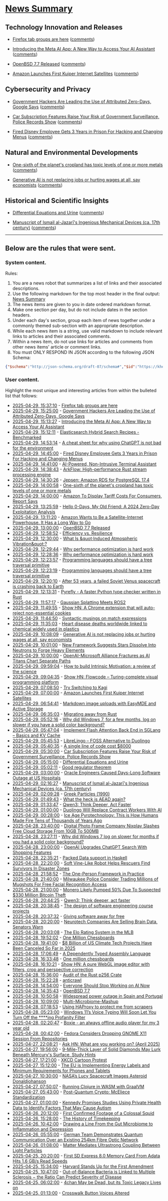 # [News Summary](https://kherrick.github.io/news-summary/)

## Technology Innovation and Releases

* [Firefox tab groups are here](https://blog.mozilla.org/en/firefox/tab-groups-community/) ([comments](https://news.ycombinator.com/item?id=43834101))

* [Introducing the Meta AI App: A New Way to Access Your AI Assistant](https://about.fb.com/news/2025/04/introducing-meta-ai-app-new-way-access-ai-assistant/) ([comments](https://news.ycombinator.com/item?id=43833783))

* [OpenBSD 7.7 Released](https://bsd.slashdot.org/story/25/04/29/0456227/openbsd-77-released?utm_source=rss1.0mainlinkanon&utm_medium=feed) ([comments](https://news.ycombinator.com/item?id=43832765))

* [Amazon Launches First Kuiper Internet Satellites](https://tech.slashdot.org/story/25/04/29/0435203/amazon-launches-first-kuiper-internet-satellites?utm_source=rss1.0mainlinkanon&utm_medium=feed) ([comments](https://news.ycombinator.com/item?id=43832113))

## Cybersecurity and Privacy

* [Government Hackers Are Leading the Use of Attributed Zero-Days, Google Says](https://tech.slashdot.org/story/25/04/29/1525220/government-hackers-are-leading-the-use-of-attributed-zero-days-google-says?utm_source=rss1.0mainlinkanon&utm_medium=feed) ([comments](https://news.ycombinator.com/item?id=43831628))

* [Car Subscription Features Raise Your Risk of Government Surveillance, Police Records Show](https://yro.slashdot.org/story/25/04/29/0058230/car-subscription-features-raise-your-risk-of-government-surveillance-police-records-show?utm_source=rss1.0mainlinkanon&utm_medium=feed) ([comments](https://news.ycombinator.com/item?id=43829046))

* [Fired Disney Employee Gets 3 Years in Prison For Hacking and Changing Menus](https://yro.slashdot.org/story/25/04/29/1445247/fired-disney-employee-gets-3-years-in-prison-for-hacking-and-changing-menus?utm_source=rss1.0mainlinkanon&utm_medium=feed) ([comments](https://news.ycombinator.com/item?id=43832708))

## Natural and Environmental Developments

* [One-sixth of the planet's cropland has toxic levels of one or more metals](https://english.elpais.com/science-tech/2025-04-17/one-sixth-of-the-planets-cropland-has-toxic-levels-of-one-or-more-metals.html) ([comments](https://news.ycombinator.com/item?id=43832765))

* [Generative AI is not replacing jobs or hurting wages at all, say economists](https://www.theregister.com/2025/04/29/generative_ai_no_effect_jobs_wages/) ([comments](https://news.ycombinator.com/item?id=43830613))

## Historical and Scientific Insights

* [Differential Equations and Urine](https://soylentnews.org/article.pl?sid=25/04/28/0428200&from=rss) ([comments](https://news.ycombinator.com/item?id=43830544))

* [Manuscript of Ismail al-Jazarī's Ingenious Mechanical Devices (ca. 17th century)](https://publicdomainreview.org/collection/arabic-machine-manuscript/) ([comments](https://news.ycombinator.com/item?id=43828131))

---

## Below are the rules that were sent.

### System content.

Rules:

1. You are a news robot that summarizes a list of links and their associated descriptions.
2. Use the following markdown for the top most header in the final output: [News Summary](https://kherrick.github.io/news-summary/)
3. The news items are given to you in date ordered markdown format.
4. Make one section per day, but do not include dates in the section headers.
5. Under each day's section, group each item of news together under a commonly themed sub-section with an appropriate description.
6. While each news item is a string, use valid markdown to include relevant links to articles and their associated comments.
7. Within a news item, do not use links for articles and comments from other news items' article or comment links.
8. You must ONLY RESPOND IN JSON according to the following JSON Schema:

```json
{"$schema":"http://json-schema.org/draft-07/schema#","$id":"https://kherrick.github.io/news-summary/news-summary-schema.json","type":"object","properties":{"heading":{"type":"string"},"sections":{"type":"array","items":{"type":"object","properties":{"title":{"type":"string"},"newsItems":{"type":"array","items":{"type":"string"},"minItems":1}},"required":["title","newsItems"]},"minItems":1}},"required":["heading","sections"]}
```

### User content.

Highlight the most unique and interesting articles from within the bulleted list that follows:

* [2025-04-29, 15:37:10](https://news.ycombinator.com/item?id=43834101) - [Firefox tab groups are here](https://blog.mozilla.org/en/firefox/tab-groups-community/)
* [2025-04-29, 15:25:00](https://tech.slashdot.org/story/25/04/29/1525220/government-hackers-are-leading-the-use-of-attributed-zero-days-google-says?utm_source=rss1.0mainlinkanon&amp;utm_medium=feed) - [Government Hackers Are Leading the Use of Attributed Zero-Days, Google Says](https://tech.slashdot.org/story/25/04/29/1525220/government-hackers-are-leading-the-use-of-attributed-zero-days-google-says?utm_source=rss1.0mainlinkanon&amp;utm_medium=feed)
* [2025-04-29, 15:13:27](https://news.ycombinator.com/item?id=43833783) - [Introducing the Meta AI App: A New Way to Access Your AI Assistant](https://about.fb.com/news/2025/04/introducing-meta-ai-app-new-way-access-ai-assistant/)
* [2025-04-29, 15:12:11](https://lobste.rs/s/hlhfpg/elasticsearch_hybrid_search_recipes) - [Elasticsearch Hybrid Search Recipes - Benchmarked](https://softwaredoug.com/blog/2025/03/13/elasticsearch-hybrid-search-strategies)
* [2025-04-29, 14:53:14](https://lobste.rs/s/bxixuu/cheat_sheet_for_why_using_chatgpt_is_not) - [A cheat sheet for why using ChatGPT is not bad for the environment](https://andymasley.substack.com/p/a-cheat-sheet-for-conversations-about)
* [2025-04-29, 14:45:00](https://yro.slashdot.org/story/25/04/29/1445247/fired-disney-employee-gets-3-years-in-prison-for-hacking-and-changing-menus?utm_source=rss1.0mainlinkanon&amp;utm_medium=feed) - [Fired Disney Employee Gets 3 Years in Prison For Hacking and Changing Menus](https://yro.slashdot.org/story/25/04/29/1445247/fired-disney-employee-gets-3-years-in-prison-for-hacking-and-changing-menus?utm_source=rss1.0mainlinkanon&amp;utm_medium=feed)
* [2025-04-29, 14:41:00](https://soylentnews.org/article.pl?sid=25/04/29/0824210&amp;from=rss) - [AI-Powered, Non-Intrusive Terminal Assistant ](https://soylentnews.org/article.pl?sid=25/04/29/0824210&amp;from=rss)
* [2025-04-29, 14:38:43](https://news.ycombinator.com/item?id=43833310) - [ArkFlow: High-performance Rust stream processing engine](https://github.com/arkflow-rs/arkflow)
* [2025-04-29, 14:30:26](https://lobste.rs/s/dycg15/jepsen_amazon_rds_for_postgresql_17_4) - [Jepsen: Amazon RDS for PostgreSQL 17.4](https://jepsen.io/analyses/amazon-rds-for-postgresql-17.4)
* [2025-04-29, 14:00:58](https://news.ycombinator.com/item?id=43832765) - [One-sixth of the planet&apos;s cropland has toxic levels of one or more metals](https://english.elpais.com/science-tech/2025-04-17/one-sixth-of-the-planets-cropland-has-toxic-levels-of-one-or-more-metals.html)
* [2025-04-29, 14:00:00](https://slashdot.org/story/25/04/29/1031207/amazon-to-display-tariff-costs-for-consumers-report-says?utm_source=rss1.0mainlinkanon&amp;utm_medium=feed) - [Amazon To Display Tariff Costs For Consumers, Report Says](https://slashdot.org/story/25/04/29/1031207/amazon-to-display-tariff-costs-for-consumers-report-says?utm_source=rss1.0mainlinkanon&amp;utm_medium=feed)
* [2025-04-29, 13:25:59](https://lobste.rs/s/djq7xn/hello_0_days_my_old_friend_2024_zero_day) - [Hello 0-Days, My Old Friend: A 2024 Zero-Day Exploitation Analysis](https://cloud.google.com/blog/topics/threat-intelligence/2024-zero-day-trends)
* [2025-04-29, 13:11:20](https://news.ycombinator.com/item?id=43832113) - [Amazon Wants to Be a Satellite-Internet Powerhouse. It Has a Long Way to Go](https://www.wsj.com/business/telecom/amazon-wants-to-be-a-satellite-internet-powerhouse-it-has-a-long-way-to-go-63554c28)
* [2025-04-29, 13:00:00](https://bsd.slashdot.org/story/25/04/29/0456227/openbsd-77-released?utm_source=rss1.0mainlinkanon&amp;utm_medium=feed) - [OpenBSD 7.7 Released](https://bsd.slashdot.org/story/25/04/29/0456227/openbsd-77-released?utm_source=rss1.0mainlinkanon&amp;utm_medium=feed)
* [2025-04-29, 12:58:52](https://lobste.rs/s/iqrbtk/efficiency_vs_resilience) - [Efficiency vs. Resilience](https://cacm.acm.org/opinion/efficiency-vs-resilience/)
* [2025-04-29, 12:30:00](https://news.ycombinator.com/item?id=43831708) - [What Is \&quot;Induced Atmospheric Vibration\&quot;?](https://physics.stackexchange.com/questions/848666/what-is-induced-atmospheric-vibration)
* [2025-04-29, 12:29:44](https://news.ycombinator.com/item?id=43831705) - [Why performance optimization is hard work](https://purplesyringa.moe/blog/why-performance-optimization-is-hard-work/)
* [2025-04-29, 12:28:36](https://lobste.rs/s/e4tygw/why_performance_optimization_is_hard) - [Why performance optimization is hard work](https://purplesyringa.moe/blog/why-performance-optimization-is-hard-work/)
* [2025-04-29, 12:23:57](https://lobste.rs/s/ctopbt/programming_languages_should_have_tree) - [Programming languages should have a tree traversal primitive](https://blog.tylerglaiel.com/p/programming-languages-should-have)
* [2025-04-29, 12:23:19](https://news.ycombinator.com/item?id=43831628) - [Programming languages should have a tree traversal primitive](https://blog.tylerglaiel.com/p/programming-languages-should-have)
* [2025-04-29, 12:20:10](https://news.ycombinator.com/item?id=43831602) - [After 53 years, a failed Soviet Venus spacecraft is crashing back to Earth](https://gizmodo.com/after-53-years-a-failed-soviet-venus-spacecraft-is-crashing-back-to-earth-2000595234)
* [2025-04-29, 12:13:31](https://news.ycombinator.com/item?id=43831524) - [Pyrefly - A faster Python type checker written in Rust](https://pyrefly.org/)
* [2025-04-29, 11:57:17](https://news.ycombinator.com/item?id=43831363) - [Gaussian Splatting Meets ROS2](https://github.com/shadygm/ROSplat)
* [2025-04-29, 11:49:55](https://news.ycombinator.com/item?id=43831298) - [Show HN: A Chrome extension that will auto-reject non-essential cookies](https://blog.bymitch.com/posts/reject-cookies/)
* [2025-04-29, 11:44:50](https://lobste.rs/s/d3neqf/syntactic_musings_on_match_expressions) - [Syntactic musings on match expressions](https://blog.yoshuawuyts.com/syntactic-musings-on-match-expressions/)
* [2025-04-29, 11:35:03](https://news.ycombinator.com/item?id=43831142) - [Heart disease deaths worldwide linked to chemical widely used in plastics](https://medicalxpress.com/news/2025-04-heart-disease-deaths-worldwide-linked.html)
* [2025-04-29, 10:08:09](https://news.ycombinator.com/item?id=43830613) - [Generative AI is not replacing jobs or hurting wages at all, say economists](https://www.theregister.com/2025/04/29/generative_ai_no_effect_jobs_wages/)
* [2025-04-29, 10:01:00](https://soylentnews.org/article.pl?sid=25/04/29/0655255&amp;from=rss) - [New Framework Suggests Stars Dissolve Into Neutrons to Forge Heavy Elements](https://soylentnews.org/article.pl?sid=25/04/29/0655255&amp;from=rss)
* [2025-04-29, 10:00:00](https://slashdot.org/story/25/04/29/0445225/openai-microsoft-alliance-fractures-as-ai-titans-chart-separate-paths?utm_source=rss1.0mainlinkanon&amp;utm_medium=feed) - [OpenAI-Microsoft Alliance Fractures as AI Titans Chart Separate Paths](https://slashdot.org/story/25/04/29/0445225/openai-microsoft-alliance-fractures-as-ai-titans-chart-separate-paths?utm_source=rss1.0mainlinkanon&amp;utm_medium=feed)
* [2025-04-29, 09:59:04](https://news.ycombinator.com/item?id=43830544) - [How to build Intrinsic Motivation: a review of the science](https://erringtowardsanswers.substack.com/p/intrinsic-motivation)
* [2025-04-29, 09:04:35](https://news.ycombinator.com/item?id=43830193) - [Show HN: Flowcode – Turing-complete visual programming platform](https://app.getflowcode.io/playground/example1)
* [2025-04-29, 07:08:50](https://news.ycombinator.com/item?id=43829490) - [Try Switching to Kagi](https://daringfireball.net/2025/04/try_switching_to_kagi)
* [2025-04-29, 07:00:00](https://tech.slashdot.org/story/25/04/29/0435203/amazon-launches-first-kuiper-internet-satellites?utm_source=rss1.0mainlinkanon&amp;utm_medium=feed) - [Amazon Launches First Kuiper Internet Satellites](https://tech.slashdot.org/story/25/04/29/0435203/amazon-launches-first-kuiper-internet-satellites?utm_source=rss1.0mainlinkanon&amp;utm_medium=feed)
* [2025-04-29, 06:54:41](https://lobste.rs/s/8sib9s/markdown_image_uploads_with_easymde) - [Markdown image uploads with EasyMDE and Active Storage](https://avohq.io/blog/markdown-image-uploads-easy-mde-rails)
* [2025-04-29, 06:35:03](https://lobste.rs/s/nyc9ob/migrating_away_from_rust) - [Migrating away from Rust](https://deadmoney.gg/news/articles/migrating-away-from-rust)
* [2025-04-29, 05:52:16](https://lobste.rs/s/9qgzmq/why_did_windows_7_for_few_months_log_on) - [Why did Windows 7, for a few months, log on slower if you have a solid color background?](https://devblogs.microsoft.com/oldnewthing/20250428-00/?p=111121)
* [2025-04-29, 05:47:04](https://news.ycombinator.com/item?id=43829046) - [Implement Flash Attention Back End in SGLang – Basics and KV Cache](https://hebiao064.github.io/fa3-attn-backend-basic)
* [2025-04-29, 05:45:53](https://news.ycombinator.com/item?id=43829035) - [LibreLingo – FOSS Alternative to Duolingo](https://librelingo.app)
* [2025-04-29, 05:40:35](https://news.ycombinator.com/item?id=43829006) - [A single line of code cost $8000](https://pietrasiak.com/one-line-of-code-that-did-cost-dollar8000)
* [2025-04-29, 05:30:00](https://yro.slashdot.org/story/25/04/29/0058230/car-subscription-features-raise-your-risk-of-government-surveillance-police-records-show?utm_source=rss1.0mainlinkanon&amp;utm_medium=feed) - [Car Subscription Features Raise Your Risk of Government Surveillance, Police Records Show](https://yro.slashdot.org/story/25/04/29/0058230/car-subscription-features-raise-your-risk-of-government-surveillance-police-records-show?utm_source=rss1.0mainlinkanon&amp;utm_medium=feed)
* [2025-04-29, 05:15:00](https://soylentnews.org/article.pl?sid=25/04/28/0428200&amp;from=rss) - [Differential Equations and Urine](https://soylentnews.org/article.pl?sid=25/04/28/0428200&amp;from=rss)
* [2025-04-29, 05:02:11](https://lobste.rs/s/wtzly9/good_regulator_theorem) - [Good regulator theorem](https://en.wikipedia.org/wiki/Good_regulator_theorem)
* [2025-04-29, 03:00:00](https://developers.slashdot.org/story/25/04/29/0259256/oracle-engineers-caused-days-long-software-outage-at-us-hospitals?utm_source=rss1.0mainlinkanon&amp;utm_medium=feed) - [Oracle Engineers Caused Days-Long Software Outage at US Hospitals](https://developers.slashdot.org/story/25/04/29/0259256/oracle-engineers-caused-days-long-software-outage-at-us-hospitals?utm_source=rss1.0mainlinkanon&amp;utm_medium=feed)
* [2025-04-29, 02:16:27](https://news.ycombinator.com/item?id=43828131) - [Manuscript of Ismail al-Jazarī&apos;s Ingenious Mechanical Devices (ca. 17th century)](https://publicdomainreview.org/collection/arabic-machine-manuscript/)
* [2025-04-29, 02:09:28](https://news.ycombinator.com/item?id=43828096) - [Greek Particles (1990)](https://specgram.com/Babel.I.2/07.sriyatha.greek.html)
* [2025-04-29, 01:49:43](https://lobste.rs/s/zoxm37/what_heck_is_aead_again) - [What the heck is AEAD again?](https://ochagavia.nl/blog/what-the-heck-is-aead-again/)
* [2025-04-29, 01:33:47](https://lobste.rs/s/xys6af/qwen3_think_deeper_act_faster) - [Qwen3: Think Deeper, Act Faster](https://qwenlm.github.io/blog/qwen3/)
* [2025-04-29, 01:00:00](https://news.slashdot.org/story/25/04/29/0049233/duolingo-will-replace-contract-workers-with-ai?utm_source=rss1.0mainlinkanon&amp;utm_medium=feed) - [Duolingo Will Replace Contract Workers With AI](https://news.slashdot.org/story/25/04/29/0049233/duolingo-will-replace-contract-workers-with-ai?utm_source=rss1.0mainlinkanon&amp;utm_medium=feed)
* [2025-04-29, 00:28:00](https://soylentnews.org/article.pl?sid=25/04/28/0420232&amp;from=rss) - [Ice Age Pyrotechnology: This is How Humans Made Fire Tens of Thousands of Years Ago](https://soylentnews.org/article.pl?sid=25/04/28/0420232&amp;from=rss)
* [2025-04-28, 23:40:00](https://it.slashdot.org/story/25/04/28/1945215/digital-photo-frame-company-nixplay-slashes-free-cloud-storage-from-10gb-to-500mb?utm_source=rss1.0mainlinkanon&amp;utm_medium=feed) - [Digital Photo Frame Company Nixplay Slashes Free Cloud Storage From 10GB To 500MB](https://it.slashdot.org/story/25/04/28/1945215/digital-photo-frame-company-nixplay-slashes-free-cloud-storage-from-10gb-to-500mb?utm_source=rss1.0mainlinkanon&amp;utm_medium=feed)
* [2025-04-28, 23:27:11](https://news.ycombinator.com/item?id=43827214) - [Why did Windows 7 log on slower for months if you had a solid color background?](https://devblogs.microsoft.com/oldnewthing/20250428-00/?p=111121)
* [2025-04-28, 23:00:00](https://tech.slashdot.org/story/25/04/28/1945203/openai-upgrades-chatgpt-search-with-shopping-features?utm_source=rss1.0mainlinkanon&amp;utm_medium=feed) - [OpenAI Upgrades ChatGPT Search With Shopping Features](https://tech.slashdot.org/story/25/04/28/1945203/openai-upgrades-chatgpt-search-with-shopping-features?utm_source=rss1.0mainlinkanon&amp;utm_medium=feed)
* [2025-04-28, 22:35:21](https://lobste.rs/s/x04hyl/packed_data_support_haskell) - [Packed Data support in Haskell](https://arthi-chaud.github.io/posts/packed/)
* [2025-04-28, 22:20:00](https://hardware.slashdot.org/story/25/04/28/1923224/soft-vine-like-robot-helps-rescuers-find-survivors-in-disaster-zones?utm_source=rss1.0mainlinkanon&amp;utm_medium=feed) - [Soft Vine-Like Robot Helps Rescuers Find Survivors In Disaster Zones](https://hardware.slashdot.org/story/25/04/28/1923224/soft-vine-like-robot-helps-rescuers-find-survivors-in-disaster-zones?utm_source=rss1.0mainlinkanon&amp;utm_medium=feed)
* [2025-04-28, 21:58:52](https://news.ycombinator.com/item?id=43826584) - [The One-Person Framework in Practice](https://link.mail.beehiiv.com/ss/c/u001.5SRwDQ9qxPQW8vmD5Do73b3R4eTCi2vXqPyztEk6wMFC9_fqEAcDVx6xEJ96T4BSMXrPS7z5exEBSTF4pF48z8SqJkJnkAwMUW9LtYdd8lWmvkDinT92nsk5HmXOHdWgLsysm9FMGrqmu7dnG57cXpga8ZOe8X0IV8pyeC3AswdRMaitfT307y7naP-_6W5CiolKhXCKrEndMGCW2PftFUu9ieYOxpVJ_fhu82gAh-4/4g1/wA_MG-I5SVCyR3KY66oEaQ/h30/h001.kLDFZMgisudi21zmTPbd_O8U7X98d4UxYqZjQTb_D7o)
* [2025-04-28, 21:40:00](https://yro.slashdot.org/story/25/04/28/1914200/milwaukee-police-consider-trading-millions-of-mugshots-for-free-facial-recognition-access?utm_source=rss1.0mainlinkanon&amp;utm_medium=feed) - [Milwaukee Police Consider Trading Millions of Mugshots For Free Facial Recognition Access](https://yro.slashdot.org/story/25/04/28/1914200/milwaukee-police-consider-trading-millions-of-mugshots-for-free-facial-recognition-access?utm_source=rss1.0mainlinkanon&amp;utm_medium=feed)
* [2025-04-28, 21:00:00](https://slashdot.org/story/25/04/28/198238/monero-likely-pumped-50-due-to-suspected-330-million-bitcoin-theft?utm_source=rss1.0mainlinkanon&amp;utm_medium=feed) - [Monero Likely Pumped 50% Due To Suspected $330 Million Bitcoin Theft](https://slashdot.org/story/25/04/28/198238/monero-likely-pumped-50-due-to-suspected-330-million-bitcoin-theft?utm_source=rss1.0mainlinkanon&amp;utm_medium=feed)
* [2025-04-28, 20:44:25](https://news.ycombinator.com/item?id=43825900) - [Qwen3: Think deeper, act faster](https://qwenlm.github.io/blog/qwen3/)
* [2025-04-28, 20:38:45](https://lobste.rs/s/tsr2cw/design_software_engineering_course) - [The design of software engineering course projects](https://austinhenley.com/blog/groupprojects.html)
* [2025-04-28, 20:37:32](https://lobste.rs/s/szvnbf/giving_software_away_for_free) - [Giving software away for free](https://simonwillison.net/2025/Apr/28/give-it-away-for-free/)
* [2025-04-28, 20:20:00](https://slashdot.org/story/25/04/28/197227/neurotech-companies-are-selling-brain-data-senators-warn?utm_source=rss1.0mainlinkanon&amp;utm_medium=feed) - [Neurotech Companies Are Selling Brain Data, Senators Warn](https://slashdot.org/story/25/04/28/197227/neurotech-companies-are-selling-brain-data-senators-warn?utm_source=rss1.0mainlinkanon&amp;utm_medium=feed)
* [2025-04-28, 20:03:08](https://lobste.rs/s/b1sweu/elo_rating_system_mlb) - [The Elo Rating System in the MLB](https://thelinell.com/posts/2025/elo_in_the_mlb/)
* [2025-04-28, 19:52:02](https://news.ycombinator.com/item?id=43825336) - [One Million Chessboards](https://onemillionchessboards.com/#199,276)
* [2025-04-28, 19:41:00](https://soylentnews.org/article.pl?sid=25/04/28/044252&amp;from=rss) - [$8 Billion of US Climate Tech Projects Have Been Canceled So Far in 2025](https://soylentnews.org/article.pl?sid=25/04/28/044252&amp;from=rss)
* [2025-04-28, 17:06:49](https://lobste.rs/s/erys14/dependently_typed_assembly_language) - [A Dependently Typed Assembly Language](https://www.cs.cmu.edu/~rwh/papers/dtal/OGI-CSE-99-008.pdf)
* [2025-04-28, 16:33:48](https://lobste.rs/s/9ne34p/one_million_chessboards) - [One million chessboards](https://onemillionchessboards.com/)
* [2025-04-28, 16:10:21](https://news.ycombinator.com/item?id=43823044) - [Show HN: A pure WebGL image editor with filters, crop and perspective correction](https://github.com/xdadda/mini-photo-editor)
* [2025-04-28, 15:36:00](https://lobste.rs/s/7ousya/audit_rust_p256_crate) - [Audit of the Rust p256 Crate](https://reports.zksecurity.xyz/reports/near-p256/)
* [2025-04-28, 15:22:28](https://lobste.rs/s/5qynev/anticrawl) - [anticrawl](https://flak.tedunangst.com/post/anticrawl)
* [2025-04-28, 14:54:00](https://soylentnews.org/article.pl?sid=25/04/28/0358222&amp;from=rss) - [Everyone Should Stop Working on AI Now](https://soylentnews.org/article.pl?sid=25/04/28/0358222&amp;from=rss)
* [2025-04-28, 14:35:43](https://lobste.rs/s/4eany6/openbsd_7_7) - [OpenBSD 7.7](https://www.openbsd.org/77.html)
* [2025-04-28, 10:50:58](https://news.ycombinator.com/item?id=43819791) - [Widespread power outage in Spain and Portugal](https://www.bbc.com/news/live/c9wpq8xrvd9t)
* [2025-04-28, 10:09:00](https://soylentnews.org/article.pl?sid=25/04/26/1734201&amp;from=rss) - [Multi-Microbiome-Mashup](https://soylentnews.org/article.pl?sid=25/04/26/1734201&amp;from=rss)
* [2025-04-28, 07:18:53](https://lobste.rs/s/dstgbs/using_haproxy_protect_me_from_scrapers) - [Using HAProxy to protect me from scrapers](https://dgl.cx/2025/04/using-haproxy-to-stop-scrapers)
* [2025-04-28, 05:23:00](https://soylentnews.org/article.pl?sid=25/04/26/1715246&amp;from=rss) - [Windows 11’s Voice Typing Will Soon Let You Turn Off the ****ing Profanity Filter](https://soylentnews.org/article.pl?sid=25/04/26/1715246&amp;from=rss)
* [2025-04-28, 02:20:47](https://lobste.rs/s/ashwpk/boxie_always_offline_audio_player_for_my_3) - [Boxie - an always offline audio player for my 3 year old](https://mariozechner.at/posts/2025-04-20-boxie/)
* [2025-04-28, 00:42:00](https://soylentnews.org/article.pl?sid=25/04/26/1713213&amp;from=rss) - [Fedora Considers Dropping GNOME X11 Session From Repositories](https://soylentnews.org/article.pl?sid=25/04/26/1713213&amp;from=rss)
* [2025-04-27, 22:08:21](https://news.ycombinator.com/item?id=43815523) - [Ask HN: What are you working on? (April 2025)](https://news.ycombinator.com/item?id=43815523)
* [2025-04-27, 19:56:00](https://soylentnews.org/article.pl?sid=25/04/26/179216&amp;from=rss) - [9-Mile-Thick Layer of Solid Diamonds May Lurk Beneath Mercury&apos;s Surface, Study Hints](https://soylentnews.org/article.pl?sid=25/04/26/179216&amp;from=rss)
* [2025-04-27, 17:21:00](https://soylentnews.org/politics/article.pl?sid=25/04/26/174238&amp;from=rss) - [XKCD Cartoon Protest](https://soylentnews.org/politics/article.pl?sid=25/04/26/174238&amp;from=rss)
* [2025-04-27, 15:12:00](https://soylentnews.org/article.pl?sid=25/04/26/171205&amp;from=rss) - [The EU is Implementing Energy Labels and Minimum Requirements for Phones and Tablets](https://soylentnews.org/article.pl?sid=25/04/26/171205&amp;from=rss)
* [2025-04-27, 10:30:00](https://soylentnews.org/article.pl?sid=25/04/26/1332253&amp;from=rss) - [NASA’s Lucy Spacecraft Images Asteroid Donaldjohanson](https://soylentnews.org/article.pl?sid=25/04/26/1332253&amp;from=rss)
* [2025-04-27, 07:50:07](https://news.ycombinator.com/item?id=43810211) - [Running Clojure in WASM with GraalVM](https://romanliutikov.com/blog/running-clojure-in-wasm)
* [2025-04-27, 05:43:00](https://soylentnews.org/article.pl?sid=25/04/26/1324227&amp;from=rss) - [Post-Quantum Crypto: McEliece Standardization](https://soylentnews.org/article.pl?sid=25/04/26/1324227&amp;from=rss)
* [2025-04-27, 01:00:00](https://soylentnews.org/article.pl?sid=25/04/26/1322229&amp;from=rss) - [Kennedy Promises Studies Using Private Health Data to Identify Factors That May Cause Autism](https://soylentnews.org/article.pl?sid=25/04/26/1322229&amp;from=rss)
* [2025-04-26, 20:12:00](https://soylentnews.org/article.pl?sid=25/04/25/0336217&amp;from=rss) - [First Confirmed Footage of a Colossal Squid](https://soylentnews.org/article.pl?sid=25/04/25/0336217&amp;from=rss)
* [2025-04-26, 15:28:00](https://soylentnews.org/article.pl?sid=25/04/25/0329237&amp;from=rss) - [The History of Timekeeping](https://soylentnews.org/article.pl?sid=25/04/25/0329237&amp;from=rss)
* [2025-04-26, 10:42:00](https://soylentnews.org/article.pl?sid=25/04/25/0327235&amp;from=rss) - [Drawing a Line From the Gut Microbiome to Inflammation and Depression](https://soylentnews.org/article.pl?sid=25/04/25/0327235&amp;from=rss)
* [2025-04-26, 05:55:00](https://soylentnews.org/article.pl?sid=25/04/25/0319203&amp;from=rss) - [German Team Demonstrates Quantum Communication Over an Existing 254km Fibre Optic Network](https://soylentnews.org/article.pl?sid=25/04/25/0319203&amp;from=rss)
* [2025-04-26, 01:08:00](https://soylentnews.org/article.pl?sid=25/04/25/035210&amp;from=rss) - [Matter Mediates Ultrastrong Coupling Between Light Particles](https://soylentnews.org/article.pl?sid=25/04/25/035210&amp;from=rss)
* [2025-04-25, 20:20:00](https://soylentnews.org/article.pl?sid=25/04/24/0635218&amp;from=rss) - [First SD Express 8.0 Memory Card From Adata Hits 1.6 GB/s Read Speeds](https://soylentnews.org/article.pl?sid=25/04/24/0635218&amp;from=rss)
* [2025-04-25, 15:34:00](https://soylentnews.org/politics/article.pl?sid=25/04/24/0632233&amp;from=rss) - [Harvard Stands Up for the First Amendment](https://soylentnews.org/politics/article.pl?sid=25/04/24/0632233&amp;from=rss)
* [2025-04-25, 10:47:00](https://soylentnews.org/article.pl?sid=25/04/24/0626241&amp;from=rss) - [Out-of-Balance Bacteria is Linked to Multiple Sclerosis − the Ratio Can Predict Severity of Disease](https://soylentnews.org/article.pl?sid=25/04/24/0626241&amp;from=rss)
* [2025-04-25, 06:02:00](https://soylentnews.org/article.pl?sid=25/04/24/0233226&amp;from=rss) - [4chan May be Dead, but its Toxic Legacy Lives on](https://soylentnews.org/article.pl?sid=25/04/24/0233226&amp;from=rss)
* [2025-04-25, 01:13:00](https://soylentnews.org/article.pl?sid=25/04/23/1540254&amp;from=rss) - [Crosswalk Button Voices Altered](https://soylentnews.org/article.pl?sid=25/04/23/1540254&amp;from=rss)

